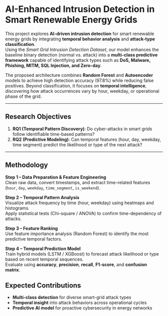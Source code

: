 # AI-Enhanced Intrusion Detection in Smart Renewable Energy Grids

This project explores **AI-driven intrusion detection** for smart renewable energy grids by integrating **temporal behavior analysis** and **attack-type classification**.  
Using the *Smart Grid Intrusion Detection Dataset*, our model enhances the baseline binary detection (normal vs. attack) into a **multi-class predictive framework** capable of identifying attack types such as **DoS, Malware, Phishing, MITM, SQL Injection, and Zero-day**.

The proposed architecture combines **Random Forest** and **Autoencoder** models to achieve high detection accuracy (97.8%) while reducing false positives. Beyond classification, it focuses on **temporal intelligence**, discovering how attack occurrences vary by hour, weekday, or operational phase of the grid.

---

## Research Objectives
1. **RQ1 (Temporal Pattern Discovery)**: Do cyber-attacks in smart grids follow identifiable time-based patterns?  
2. **RQ2 (Predictive Modeling)**: Can temporal features (hour, day, weekday, time segment) predict the likelihood or type of the next attack?

---

## Methodology
**Step 1 – Data Preparation & Feature Engineering**  
Clean raw data, convert timestamps, and extract time-related features (`hour`, `day`, `weekday`, `time_segment`, `is_weekend`).

**Step 2 – Temporal Pattern Analysis**  
Visualize attack frequency by time (hour, weekday) using heatmaps and histograms.  
Apply statistical tests (Chi-square / ANOVA) to confirm time-dependency of attacks.

**Step 3 – Feature Ranking**  
Use feature importance analysis (Random Forest) to identify the most predictive temporal factors.

**Step 4 – Temporal Prediction Model**  
Train hybrid models (LSTM / XGBoost) to forecast attack likelihood or type based on recent temporal sequences.  
Evaluate using **accuracy**, **precision**, **recall**, **F1-score**, and **confusion matrix**.

## Expected Contributions
- **Multi-class detection** for diverse smart-grid attack types  
- **Temporal insight** into attack behaviors across operational cycles  
- **Predictive AI model** for proactive cybersecurity in energy networks
